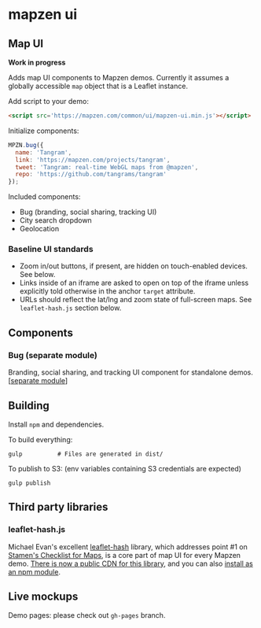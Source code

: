 mapzen ui
=========

## Map UI

**Work in progress**

Adds map UI components to Mapzen demos. Currently it assumes a globally accessible `map` object that is a Leaflet instance.

Add script to your demo:
```html
<script src='https://mapzen.com/common/ui/mapzen-ui.min.js'></script>
```

Initialize components:
```js
MPZN.bug({
  name: 'Tangram',
  link: 'https://mapzen.com/projects/tangram',
  tweet: 'Tangram: real-time WebGL maps from @mapzen',
  repo: 'https://github.com/tangrams/tangram'
});
```

Included components:

- Bug (branding, social sharing, tracking UI)
- City search dropdown
- Geolocation

### Baseline UI standards

- Zoom in/out buttons, if present, are hidden on touch-enabled devices. See below.
- Links inside of an iframe are asked to open on top of the iframe unless explicitly told otherwise in the anchor `target` attribute.
- URLs should reflect the lat/lng and zoom state of full-screen maps. See `leaflet-hash.js` section below.

## Components

### Bug (separate module)

Branding, social sharing, and tracking UI component for standalone demos. [[separate module](https://github.com/mapzen/ui/tree/master/src/components/bug)]

## Building

Install `npm` and dependencies.

To build everything:

```shell
gulp          # Files are generated in dist/
```

To publish to S3: (env variables containing S3 credentials are expected)

```shell
gulp publish
```

## Third party libraries

### leaflet-hash.js

Michael Evan's excellent [leaflet-hash](https://github.com/mlevans/leaflet-hash) library, which addresses point #1 on [Stamen's Checklist for Maps](http://content.stamen.com/stamens-checklist-for-maps), is a core part of map UI for every Mapzen demo. [There is now a public CDN for this library](https://cdnjs.com/libraries/leaflet-hash), and you can also [install as an npm module](https://www.npmjs.com/package/leaflet-hash).

## Live mockups

Demo pages: please check out `gh-pages` branch.
